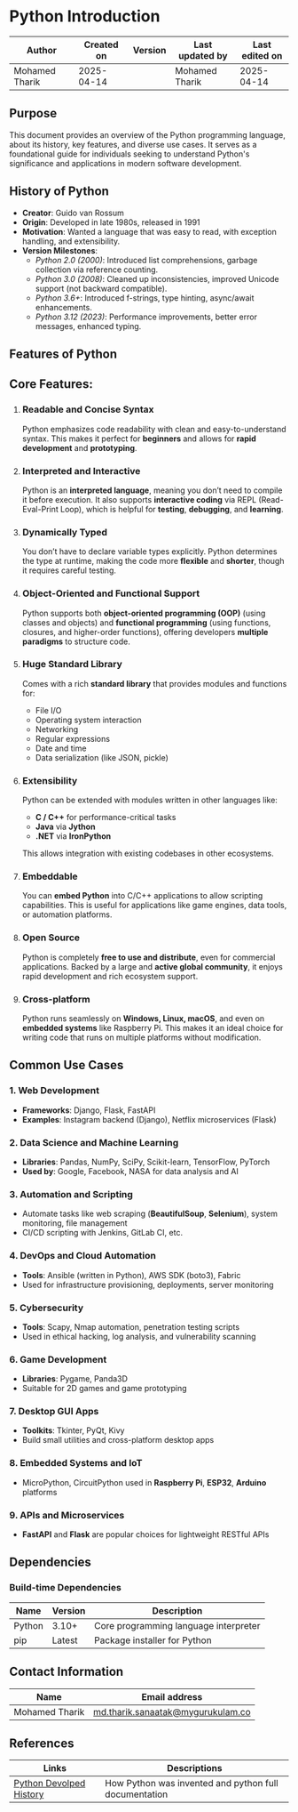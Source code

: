 #  **Python Introduction** 

| Author         | Created on     | Version         | Last updated by | Last edited on |
|----------------|----------------|-----------------|-----------------|----------------|
| Mohamed Tharik | 2025-04-14     |               | Mohamed Tharik  | 2025-04-14     |

## Purpose

This document provides an overview of the Python programming language, about its history, key features, and diverse use cases. It serves as a foundational guide for individuals seeking to understand Python's significance and applications in modern software development.​

## **History of Python**

- **Creator**: Guido van Rossum  
- **Origin**: Developed in late 1980s, released in 1991  
- **Motivation**: Wanted a language that was easy to read, with exception handling, and extensibility.  
- **Version Milestones**:
  - *Python 2.0 (2000)*: Introduced list comprehensions, garbage collection via reference counting.  
  - *Python 3.0 (2008)*: Cleaned up inconsistencies, improved Unicode support (not backward compatible).  
  - *Python 3.6+*: Introduced f-strings, type hinting, async/await enhancements. 
  - *Python 3.12 (2023)*: Performance improvements, better error messages, enhanced typing.

## **Features of Python**

## Core Features:

1. ### **Readable and Concise Syntax**  
   Python emphasizes code readability with clean and easy-to-understand syntax. This makes it perfect for **beginners** and allows for **rapid development** and **prototyping**.

2. ### **Interpreted and Interactive**  
   Python is an **interpreted language**, meaning you don’t need to compile it before execution. It also supports **interactive coding** via REPL (Read-Eval-Print Loop), which is helpful for **testing**, **debugging**, and **learning**.

3. ### **Dynamically Typed**  
   You don’t have to declare variable types explicitly. Python determines the type at runtime, making the code more **flexible** and **shorter**, though it requires careful testing.

4. ### **Object-Oriented and Functional Support**  
   Python supports both **object-oriented programming (OOP)** (using classes and objects) and **functional programming** (using functions, closures, and higher-order functions), offering developers **multiple paradigms** to structure code.

5. ### **Huge Standard Library**  
   Comes with a rich **standard library** that provides modules and functions for:
   - File I/O  
   - Operating system interaction  
   - Networking  
   - Regular expressions  
   - Date and time  
   - Data serialization (like JSON, pickle)

6. ### **Extensibility**  
   Python can be extended with modules written in other languages like:
   - **C / C++** for performance-critical tasks  
   - **Java** via **Jython**  
   - **.NET** via **IronPython**  

   This allows integration with existing codebases in other ecosystems.

7. ### **Embeddable**  
   You can **embed Python** into C/C++ applications to allow scripting capabilities. This is useful for applications like game engines, data tools, or automation platforms.

8. ### **Open Source**  
   Python is completely **free to use and distribute**, even for commercial applications. Backed by a large and **active global community**, it enjoys rapid development and rich ecosystem support.

9. ### **Cross-platform**  
   Python runs seamlessly on **Windows, Linux, macOS**, and even on **embedded systems** like Raspberry Pi. This makes it an ideal choice for writing code that runs on multiple platforms without modification.

## Common Use Cases

### 1. Web Development
- **Frameworks**: Django, Flask, FastAPI  
- **Examples**: Instagram backend (Django), Netflix microservices (Flask)  

### 2. Data Science and Machine Learning
- **Libraries**: Pandas, NumPy, SciPy, Scikit-learn, TensorFlow, PyTorch  
- **Used by**: Google, Facebook, NASA for data analysis and AI  

### 3. Automation and Scripting
- Automate tasks like web scraping (**BeautifulSoup**, **Selenium**), system monitoring, file management  
- CI/CD scripting with Jenkins, GitLab CI, etc.  

### 4. DevOps and Cloud Automation
- **Tools**: Ansible (written in Python), AWS SDK (boto3), Fabric  
- Used for infrastructure provisioning, deployments, server monitoring  

### 5. Cybersecurity
- **Tools**: Scapy, Nmap automation, penetration testing scripts  
- Used in ethical hacking, log analysis, and vulnerability scanning  

### 6. Game Development
- **Libraries**: Pygame, Panda3D  
- Suitable for 2D games and game prototyping  

### 7. Desktop GUI Apps
- **Toolkits**: Tkinter, PyQt, Kivy  
- Build small utilities and cross-platform desktop apps  

### 8. Embedded Systems and IoT
- MicroPython, CircuitPython used in **Raspberry Pi**, **ESP32**, **Arduino** platforms  

### 9. APIs and Microservices
- **FastAPI** and **Flask** are popular choices for lightweight RESTful APIs  


## Dependencies
### Build-time Dependencies

| Name   | Version | Description                          |
|--------|---------|--------------------------------------|
| Python | 3.10+   | Core programming language interpreter |
| pip    | Latest  | Package installer for Python          |

## Contact Information

| Name | Email address         |
|------|------------------------|
| Mohamed Tharik  | md.tharik.sanaatak@mygurukulam.co    |

## References

| Links                                                                 | Descriptions                                                              |
|-----------------------------------------------------------------------|---------------------------------------------------------------------------|
| [Python Devolped History](https://en.wikipedia.org/wiki/Python_(programming_language)#:~:text=Python%20was%20conceived%20in%20the,implementation%20began%20in%20December%201989.) | How Python was invented and python full documentation                                    |




